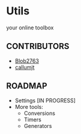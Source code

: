 # Utils
your online toolbox

## CONTRIBUTORS
- [Blob2763](https://github.com/Blob2763/)
- [callumjt](https://github.com/callumjt/)

## ROADMAP
- Settings [IN PROGRESS]
- More tools:
    - Conversions
    - Timers
    - Generators
